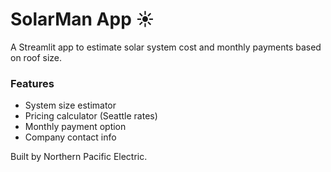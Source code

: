 # SolarMan App ☀️

A Streamlit app to estimate solar system cost and monthly payments based on roof size.

### Features
- System size estimator
- Pricing calculator (Seattle rates)
- Monthly payment option
- Company contact info

Built by Northern Pacific Electric.
